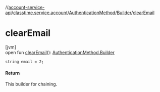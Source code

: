 //[account-service-api](../../../../index.md)/[classtime.service.account](../../index.md)/[AuthenticationMethod](../index.md)/[Builder](index.md)/[clearEmail](clear-email.md)

# clearEmail

[jvm]\
open fun [clearEmail](clear-email.md)(): [AuthenticationMethod.Builder](index.md)

`string email = 2;`

#### Return

This builder for chaining.
